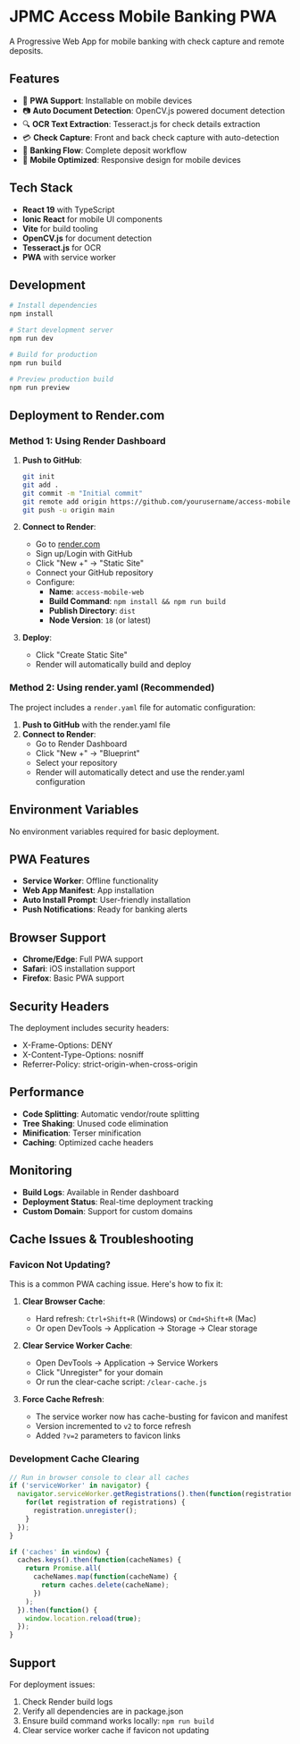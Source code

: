 # JPMC Access Mobile Banking PWA

A Progressive Web App for mobile banking with check capture and remote deposits.

## Features

- 📱 **PWA Support**: Installable on mobile devices
- 📷 **Auto Document Detection**: OpenCV.js powered document detection
- 🔍 **OCR Text Extraction**: Tesseract.js for check details extraction
- 💳 **Check Capture**: Front and back check capture with auto-detection
- 🏦 **Banking Flow**: Complete deposit workflow
- 📱 **Mobile Optimized**: Responsive design for mobile devices

## Tech Stack

- **React 19** with TypeScript
- **Ionic React** for mobile UI components
- **Vite** for build tooling
- **OpenCV.js** for document detection
- **Tesseract.js** for OCR
- **PWA** with service worker

## Development

```bash
# Install dependencies
npm install

# Start development server
npm run dev

# Build for production
npm run build

# Preview production build
npm run preview
```

## Deployment to Render.com

### Method 1: Using Render Dashboard

1. **Push to GitHub**:
   ```bash
   git init
   git add .
   git commit -m "Initial commit"
   git remote add origin https://github.com/yourusername/access-mobile-web.git
   git push -u origin main
   ```

2. **Connect to Render**:
   - Go to [render.com](https://render.com)
   - Sign up/Login with GitHub
   - Click "New +" → "Static Site"
   - Connect your GitHub repository
   - Configure:
     - **Name**: `access-mobile-web`
     - **Build Command**: `npm install && npm run build`
     - **Publish Directory**: `dist`
     - **Node Version**: `18` (or latest)

3. **Deploy**:
   - Click "Create Static Site"
   - Render will automatically build and deploy

### Method 2: Using render.yaml (Recommended)

The project includes a `render.yaml` file for automatic configuration:

1. **Push to GitHub** with the render.yaml file
2. **Connect to Render**:
   - Go to Render Dashboard
   - Click "New +" → "Blueprint"
   - Select your repository
   - Render will automatically detect and use the render.yaml configuration

## Environment Variables

No environment variables required for basic deployment.

## PWA Features

- **Service Worker**: Offline functionality
- **Web App Manifest**: App installation
- **Auto Install Prompt**: User-friendly installation
- **Push Notifications**: Ready for banking alerts

## Browser Support

- **Chrome/Edge**: Full PWA support
- **Safari**: iOS installation support
- **Firefox**: Basic PWA support

## Security Headers

The deployment includes security headers:
- X-Frame-Options: DENY
- X-Content-Type-Options: nosniff
- Referrer-Policy: strict-origin-when-cross-origin

## Performance

- **Code Splitting**: Automatic vendor/route splitting
- **Tree Shaking**: Unused code elimination
- **Minification**: Terser minification
- **Caching**: Optimized cache headers

## Monitoring

- **Build Logs**: Available in Render dashboard
- **Deployment Status**: Real-time deployment tracking
- **Custom Domain**: Support for custom domains

## Cache Issues & Troubleshooting

### Favicon Not Updating?
This is a common PWA caching issue. Here's how to fix it:

1. **Clear Browser Cache**:
   - Hard refresh: `Ctrl+Shift+R` (Windows) or `Cmd+Shift+R` (Mac)
   - Or open DevTools → Application → Storage → Clear storage

2. **Clear Service Worker Cache**:
   - Open DevTools → Application → Service Workers
   - Click "Unregister" for your domain
   - Or run the clear-cache script: `/clear-cache.js`

3. **Force Cache Refresh**:
   - The service worker now has cache-busting for favicon and manifest
   - Version incremented to `v2` to force refresh
   - Added `?v=2` parameters to favicon links

### Development Cache Clearing

```javascript
// Run in browser console to clear all caches
if ('serviceWorker' in navigator) {
  navigator.serviceWorker.getRegistrations().then(function(registrations) {
    for(let registration of registrations) {
      registration.unregister();
    }
  });
}

if ('caches' in window) {
  caches.keys().then(function(cacheNames) {
    return Promise.all(
      cacheNames.map(function(cacheName) {
        return caches.delete(cacheName);
      })
    );
  }).then(function() {
    window.location.reload(true);
  });
}
```

## Support

For deployment issues:
1. Check Render build logs
2. Verify all dependencies are in package.json
3. Ensure build command works locally: `npm run build`
4. Clear service worker cache if favicon not updating
